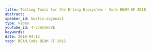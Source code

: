```yaml
---
title: Testing Tools for the Erlang Ecosystem - Code BEAM SF 2018
abstract: 
speaker_id: kostis-sagonas1
type: video
youtube_id: 4-vJeCmkCZE
keywords: 
date: 2018-04-12
tags: BEAM,Code BEAM SF 2018
---
```


